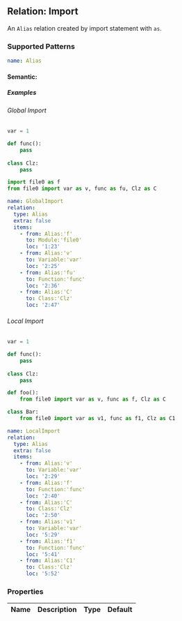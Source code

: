 ## Relation: Import
An `Alias` relation created by import statement with `as`.
### Supported Patterns
```yaml
name: Alias
```

#### Semantic: 

##### Examples

###### Global Import

```python
var = 1

def func():
    pass
    
class Clz:
    pass
```

```python
import file0 as f
from file0 import var as v, func as fu, Clz as C
```

```yaml
name: GlobalImport
relation:
  type: Alias
  extra: false
  items:
    - from: Alias:'f'
      to: Module:'file0'
      loc: '1:23'
    - from: Alias:'v'
      to: Variable:'var'
      loc: '2:25'
    - from: Alias:'fu'
      to: Function:'func'
      loc: '2:36'
    - from: Alias:'C'
      to: Class:'Clz'
      loc: '2:47'
```

###### Local Import

```python
var = 1

def func():
    pass
    
class Clz:
    pass
```

```python
def foo():
    from file0 import var as v, func as f, Clz as C

class Bar:
    from file0 import var as v1, func as f1, Clz as C1
```

```yaml
name: LocalImport
relation:
  type: Alias
  extra: false
  items:
    - from: Alias:'v'
      to: Variable:'var'
      loc: '2:29'
    - from: Alias:'f'
      to: Function:'func'
      loc: '2:40'
    - from: Alias:'C'
      to: Class:'Clz'
      loc: '2:50'
    - from: Alias:'v1'
      to: Variable:'var'
      loc: '5:29'
    - from: Alias:'f1'
      to: Function:'func'
      loc: '5:41'
    - from: Alias:'C1'
      to: Class:'Clz'
      loc: '5:52'
```

### Properties

| Name | Description | Type | Default |
|---|---|:---:|:---:|